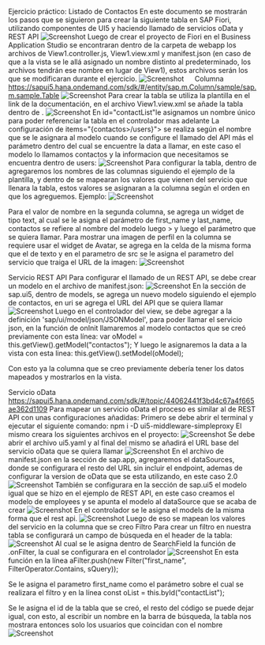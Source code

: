 Ejercicio práctico: Listado de Contactos
En este documento se mostrarán los pasos que se siguieron para crear la siguiente tabla en SAP Fiori, utilizando componentes de UI5 y haciendo llamado de servicios oData y REST API
![Screenshot](imagenes/contactos.png)
Luego de crear el proyecto de Fiori en el Business Application Studio se encontraran dentro de la carpeta de webapp los archivos de View1.controller.js, View1.view.xml y manifest.json (en caso de que a la vista se le allá asignado un nombre distinto al predeterminado, los archivos tendrán ese nombre en lugar de View1), estos archivos serán los que se modificaran durante el ejercicio.
 ![Screenshot](imagenes/trees.png)
 
Columna
https://sapui5.hana.ondemand.com/sdk/#/entity/sap.m.Column/sample/sap.m.sample.Table
 ![Screenshot](imagenes/columna.png)
Para crear la tabla se utiliza la plantilla en el link de la documentación, en el archivo View1.view.xml se añade la tabla dentro de  <Page id="page" title="{i18n>title}">.
 ![Screenshot](imagenes/tabla.png)
En id="contactList"le asignamos un nombre único para poder referenciar la tabla en el controlador mas adelante
La configuración de items="{contactos>/users}"> se realiza según el nombre que se le asignara al modelo cuando se configure el llamado del API más el parámetro dentro del cual se encuentre la data a llamar, en este caso el modelo lo llamamos contactos y la informacion que necesitamos se encuentra dentro de users:
 ![Screenshot](imagenes/json1.png)
Para configurar la tabla, dentro de <columns> agregaremos los nombres de las columnas siguiendo el ejemplo de la plantilla, y dentro de <cells> se mapearan los valores que vienen del servicio que llenara la tabla, estos valores se asignaran a la columna según el orden en que los agreguemos.
Ejemplo:
 ![Screenshot](imagenes/json2.png)

<Text id="_IDGenText11" text="{contactos>first_name} {contactos>last_name}" />

Para el valor de nombre en la segunda columna, se agrega un widget de tipo text, al cual se le asigna el parámetro de first_name y last_name, contactos se refiere al nombre del modelo luego > y luego el parámetro que se quiera llamar.
Para mostrar una imagen de perfil en la columna se requiere usar el widget de Avatar, se agrega en la celda de la misma forma que el de texto y en el parametro de src se le asigna el parametro del servicio que traiga el URL de la imagen:
 ![Screenshot](imagenes/avatar.png)


Servicio REST API
Para configurar el llamado de un REST API, se debe crear un modelo en el archivo de manifest.json:
 ![Screenshot](imagenes/servicio.png)
En la sección de sap.ui5, dentro de models, se agrega un nuevo modelo siguiendo el ejemplo de contactos, en uri se agrega el URL del API que se quiera llamar
 ![Screenshot](imagenes/oninit.png)
Luego en el controlador del view, se debe agregar a la definición 'sap/ui/model/json/JSONModel', para poder llamar el servicio json, en la función de onInit llamaremos al modelo contactos que se creó previamente con esta línea:
var oModel = this.getView().getModel("contactos");
Y luego le asignaremos la data a la vista con esta linea:
this.getView().setModel(oModel);

Con esto ya la columna que se creo previamente debería tener los datos mapeados y mostrarlos en la vista.

Servicio oData
https://sapui5.hana.ondemand.com/sdk/#/topic/44062441f3bd4c67a4f665ae362d1109
Para mapear un servicio oData el proceso es similar al de REST API con unas configuraciones añadidas:
Primero se debe abrir el terminal y ejecutar el siguiente comando:
npm i -D ui5-middleware-simpleproxy
El mismo creara los siguientes archivos en el proyecto:
 ![Screenshot](imagenes/ui5.png)
Se debe abrir el archivo ui5.yaml y al final del mismo se añadirá el URL base del servicio oData que se quiera llamar
 ![Screenshot](imagenes/serviceodata.png)
En el archivo de manifest.json en la sección de sap.app, agregaremos el dataSources, donde se configurara el resto del URL sin incluir el endpoint, ademas de configurar la version de oData que se esta utilizando, en este caso 2.0
  ![Screenshot](imagenes/serviceodata2.png)
También se configurara en la sección de sap.ui5 el modelo igual que se hizo en el ejemplo de REST API, en este caso creamos el modelo de employees y se apunta el modelo al dataSource que se acaba de crear
 ![Screenshot](imagenes/models1.png)
En el controlador se le asigna el models de la misma forma que el rest api. 
![Screenshot](imagenes/oninit2.png)
Luego de eso se mapean los valores del servicio en la columna que se creo
Filtro
Para crear un filtro en nuestra tabla se configurará un campo de búsqueda en el header de la tabla:
 ![Screenshot](imagenes/filter.png)
Al cual se le asigna dentro de SearchField la función de .onFilter, la cual se configurara en el controlador
 ![Screenshot](imagenes/searchfield.png)
En esta función en la línea 
aFilter.push(new Filter("first_name", FilterOperator.Contains, sQuery));

Se le asigna el parametro first_name como el parámetro sobre el cual se realizara el filtro y en la línea
const oList = this.byId("contactList");

Se le asigna el id de la tabla que se creó, el resto del código se puede dejar igual, con esto, al escribir un nombre en la barra de búsqueda, la tabla nos mostrara entonces solo los usuarios que coincidan con el nombre
 ![Screenshot](imagenes/filterdata.png)
